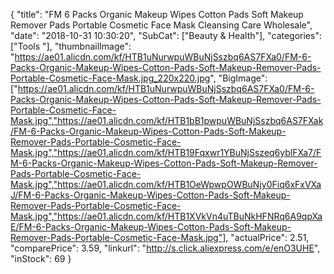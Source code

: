 {
	"title": "FM 6 Packs Organic Makeup Wipes Cotton Pads Soft Makeup Remover Pads Portable Cosmetic Face Mask Cleansing Care Wholesale",
	"date": "2018-10-31 10:30:20",
	"SubCat": ["Beauty & Health"],
	"categories": ["Tools "],
	"thumbnailImage": "https://ae01.alicdn.com/kf/HTB1uNurwpuWBuNjSszbq6AS7FXa0/FM-6-Packs-Organic-Makeup-Wipes-Cotton-Pads-Soft-Makeup-Remover-Pads-Portable-Cosmetic-Face-Mask.jpg_220x220.jpg",
	"BigImage": ["https://ae01.alicdn.com/kf/HTB1uNurwpuWBuNjSszbq6AS7FXa0/FM-6-Packs-Organic-Makeup-Wipes-Cotton-Pads-Soft-Makeup-Remover-Pads-Portable-Cosmetic-Face-Mask.jpg","https://ae01.alicdn.com/kf/HTB1bB1pwpuWBuNjSszbq6AS7FXak/FM-6-Packs-Organic-Makeup-Wipes-Cotton-Pads-Soft-Makeup-Remover-Pads-Portable-Cosmetic-Face-Mask.jpg","https://ae01.alicdn.com/kf/HTB19Fqxwr1YBuNjSszeq6yblFXa7/FM-6-Packs-Organic-Makeup-Wipes-Cotton-Pads-Soft-Makeup-Remover-Pads-Portable-Cosmetic-Face-Mask.jpg","https://ae01.alicdn.com/kf/HTB1OeWpwpOWBuNjy0Fiq6xFxVXaJ/FM-6-Packs-Organic-Makeup-Wipes-Cotton-Pads-Soft-Makeup-Remover-Pads-Portable-Cosmetic-Face-Mask.jpg","https://ae01.alicdn.com/kf/HTB1XVkVn4uTBuNkHFNRq6A9qpXaE/FM-6-Packs-Organic-Makeup-Wipes-Cotton-Pads-Soft-Makeup-Remover-Pads-Portable-Cosmetic-Face-Mask.jpg"],
	"actualPrice": 2.51,
	"comparePrice": 3.59,
	"linkurl": "http://s.click.aliexpress.com/e/enO3UHE",
	"inStock": 69
}
